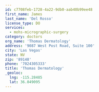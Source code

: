 ```yaml
---
id: c7708feb-1728-4a22-9db0-aab40b99ee48
first_name: James
last_name: 'Del Rosso'
license_type: DO
services:
  - mohs-micrographic-surgery
category: doctors
org_name: 'Thomas Dermatology'
address: '9087 West Post Road, Suite 100'
city: 'Las Vegas'
state: NV
zip: '89148'
phone: '7024305333'
title: 'Thomas Dermatology'
_geoloc:
  lng: -115.28485
  lat: 36.049095
---
```

